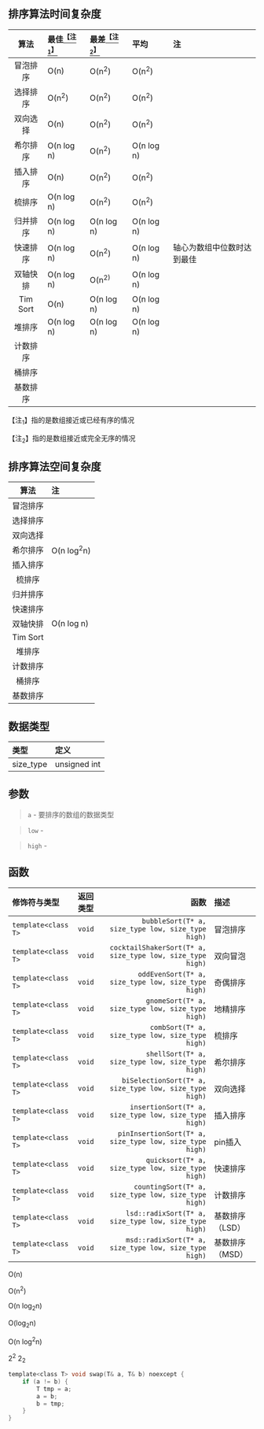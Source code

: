## 排序算法时间复杂度
| 算法 | 最佳<a href="#id"><sup>【注<sub>1</sub>】</sup></a> | 最差<a href="#id2"><sup>【注<sub>2</sub>】</sup></a> | 平均 | 注 |
|:--:|:-|:-|:-|:-|
| 冒泡排序 | O(n)             | O(n<sup>2</sup>) | O(n<sup>2</sup>) |
| 选择排序 | O(n<sup>2</sup>) | O(n<sup>2</sup>) | O(n<sup>2</sup>) |
| 双向选择 | O(n)             | O(n<sup>2</sup>) | O(n<sup>2</sup>) |
| 希尔排序 | O(n log n)       | O(n<sup>2</sup>) | O(n log n)       |
| 插入排序 | O(n)             | O(n<sup>2</sup>) | O(n<sup>2</sup>) |
| 梳排序   | O(n log n)       | O(n<sup>2</sup>) | O(n<sup>2</sup>) |
| 归并排序 | O(n log n)       | O(n log n)       | O(n log n)       |
| 快速排序 | O(n log n)       | O(n<sup>2</sup>) | O(n log n)       | 轴心为数组中位数时达到最佳 |
| 双轴快排 | O(n log n)       | O(n<sup>2</sub>) | O(n log n)       |
| Tim Sort | O(n)             | O(n log n)      | O(n log n)       |
| 堆排序   | O(n log n)       | O(n log n)       | O(n log n)       |
| 计数排序 |  | | |
| 桶排序 ||||
| 基数排序||||
<p id="id">【注<sub>1</sub>】指的是数组接近或已经有序的情况</p>
<p id="id2">【注<sub>2</sub>】指的是数组接近或完全无序的情况</p>

## 排序算法空间复杂度
| 算法 | 注 |
|:--:|:-|
| 冒泡排序 |
| 选择排序 |
| 双向选择 |
| 希尔排序 | O(n log<sup>2</sup>n) |
| 插入排序 |  
| 梳排序   |
| 归并排序 |
| 快速排序 |
| 双轴快排 | O(n log n) |
| Tim Sort|
| 堆排序   |
| 计数排序 |
| 桶排序   |
| 基数排序 |

## 数据类型
| 类型 |  定义  |
|:--------|:------|
| size_type| unsigned int |

## 参数
> `a` - 要排序的数组的数据类型

> `low` - 

> `high` -

## 函数
| 修饰符与类型 | 返回类型 | 函数 | 描述 |
|:----------|:-- |-----:|:------|
| `template<class T>` | `void` | `        bubbleSort(T* a, size_type low, size_type high)` | 冒泡排序 |
| `template<class T>` | `void` | `cocktailShakerSort(T* a, size_type low, size_type high)` | 双向冒泡 |
| `template<class T>` | `void` | `       oddEvenSort(T* a, size_type low, size_type high)` | 奇偶排序 |
| `template<class T>` | `void` | `         gnomeSort(T* a, size_type low, size_type high)` | 地精排序 |
| `template<class T>` | `void` | `          combSort(T* a, size_type low, size_type high)` | 梳排序 |
| `template<class T>` | `void` | `         shellSort(T* a, size_type low, size_type high)` | 希尔排序 |
| `template<class T>` | `void` | `   biSelectionSort(T* a, size_type low, size_type high)` | 双向选择 |
| `template<class T>` | `void` | `     insertionSort(T* a, size_type low, size_type high)` | 插入排序 |
| `template<class T>` | `void` | `  pinInsertionSort(T* a, size_type low, size_type high)` | pin插入 |
| `template<class T>` | `void` | `         quicksort(T* a, size_type low, size_type high)` | 快速排序 |
| `template<class T>` | `void` | `      countingSort(T* a, size_type low, size_type high)` | 计数排序 |
| `template<class T>` | `void` | `    lsd::radixSort(T* a, size_type low, size_type high)` | 基数排序（LSD） |
| `template<class T>` | `void` | `    msd::radixSort(T* a, size_type low, size_type high)` | 基数排序（MSD） |



O(n)

O(n<sup>2</sup>)

O(n log<sub>2</sub>n)

O(log<sub>2</sub>n)

O(n log<sup>2</sup>n)

2<sup>2</sup>
2<sub>2</sub>
```C
template<class T> void swap(T& a, T& b) noexcept {
    if (a != b) {
        T tmp = a;
        a = b;
        b = tmp;
    }
}
```
